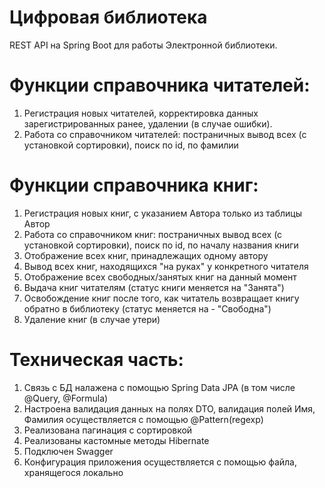 # Цифровая библиотека
REST API на Spring Boot для работы Электронной библиотеки.

# Функции справочника читателей:
1. Регистрация новых читателей, корректировка данных зарегистрированных ранее, удалении (в случае ошибки).
2. Работа со справочником читателей: постраничных вывод всех (с установкой сортировки), поиск по id, по фамилии

# Функции справочника книг:
1. Регистрация новых книг, с указанием Автора только из таблицы Автор  
2. Работа со справочником книг: постраничных вывод всех (с установкой сортировки), поиск по id, по началу названия книги
3. Отображение всех книг, принадлежащих одному автору
4. Вывод всех книг, находящихся "на руках" у конкретного читателя
5. Отображение всех свободных/занятых книг на данный момент
6. Выдача книг читателям (статус книги меняется на "Занята")
7. Освобождение книг после того, как читатель возвращает книгу обратно в библиотеку (статус меняется на - "Свободна")
8. Удаление книг (в случае утери)

# Техническая часть:
1. Связь с БД налажена с помощью Spring Data JPA (в том числе @Query, @Formula)
2. Настроена валидация данных на полях DTO, валидация полей Имя, Фамилия осуществляется с помощью @Pattern(regexp)
3. Реализована пагинация с сортировкой
4. Реализованы кастомные методы Hibernate
5. Подключен Swagger 
6. Конфигурация приложения осуществляется с помощью файла, хранящегося локально


